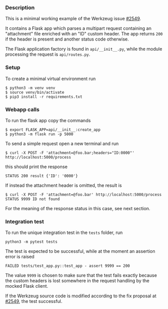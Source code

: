 ### Description
This is a minimal working example of the Werkzeug issue [#2549](https://github.com/pallets/werkzeug/issues/2549).

It contains a Flask app which parses a multipart request containing an "attachment" file enriched with an "ID"
custom header. The app returns `200` if the header is present and another status code otherwise.

The Flask application factory is found in `api/__init__.py`, while the module processing the request is `api/routes.py`.

### Setup
To create a minimal virtual environment run
```shell
$ python3 -m venv venv
$ source venv/bin/activate
$ pip3 install -r requirements.txt
```

### Webapp calls
To run the flask app copy the commands
```shell
$ export FLASK_APP=api/__init__:create_app
$ python3 -m flask run -p 5000
```
To send a simple request open a new terminal and run
```shell
$ curl -X POST -F 'attachment=@foo.bar;headers="ID:0000"' http://localhost:5000/process
```
this should print the response
```shell
STATUS 200 result {'ID': '0000'}
```
If instead the attachment header is omitted, the result is
```shell
$ curl -X POST -F 'attachment=@foo.bar' http://localhost:5000/process
STATUS 9999 ID not found
```
For the meaning of the response status in this case, see next section.

### Integration test
To run the unique integration test in the `tests` folder, run
```shell
python3 -m pytest tests
```
The test is expected to be successful, while at the moment an assertion error is raised
```shell
FAILED tests/test_app.py::test_app - assert 9999 == 200
```
The value `9999` is chosen to make sure that the test fails exactly
because the custom headers is lost somewhere in the request handling by
the mocked Flask client.

If the Werkzeug source code is modified according to the fix proposal at [#2549](https://github.com/pallets/werkzeug/issues/2549),
the test successful.

